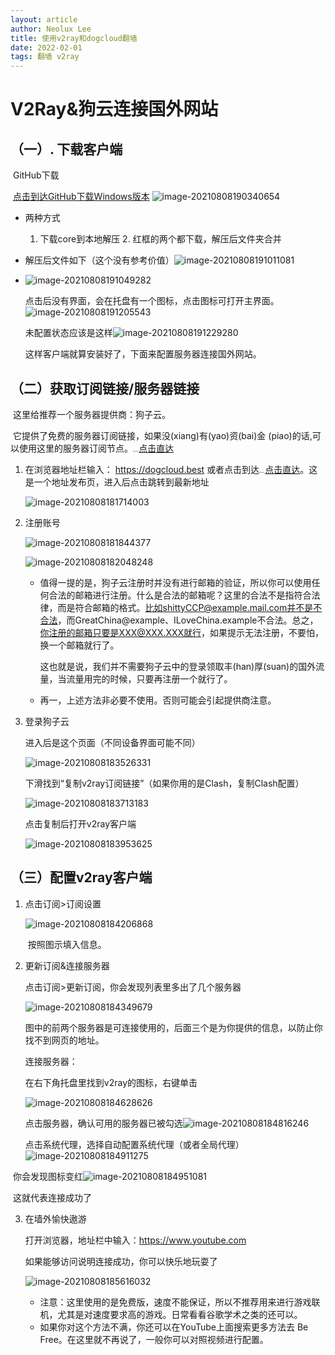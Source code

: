 ```yaml
---
layout: article
author: Neolux Lee
title: 使用v2ray和dogcloud翻墙
date: 2022-02-01
tags: 翻墙 v2ray
---
```




#  V2Ray&狗云连接国外网站



## （一）. 下载客户端

​			GitHub下载

​			[点击到达GitHub下载Windows版本](https://github.com/2dust/v2rayN)			![image-20210808190340654](/assets/img/2022-02-01-use-dog-cloud-proxy_imgs/image-20210808190340654.png)

 * 两种方式

   	1. 下载core到本地解压
    	2. 红框的两个都下载，解压后文件夹合并

* 解压后文件如下（这个没有参考价值）![image-20210808191011081](/assets/img/2022-02-01-use-dog-cloud-proxy_imgs/image-20210808191011081.png)

* ![image-20210808191049282](/assets/img/2022-02-01-use-dog-cloud-proxy_imgs/image-20210808191049282-164380648493424.png)

  点击后没有界面，会在托盘有一个图标，点击图标可打开主界面。![image-20210808191205543](/assets/img/2022-02-01-use-dog-cloud-proxy_imgs/image-20210808191205543.png)

  未配置状态应该是这样![image-20210808191229280](/assets/img/2022-02-01-use-dog-cloud-proxy_imgs/image-20210808191229280.png)

  这样客户端就算安装好了，下面来配置服务器连接国外网站。






## （二）获取订阅链接/服务器链接

​	这里给推荐一个服务器提供商：狗子云。

​	它提供了免费的服务器订阅链接，如果没(xiang)有(yao)资(bai)金	(piao)的话,可以使用这里的服务器订阅节点。[<img src="https://s2.loli.net/2022/02/01/OlNR6v4rXTSFiL9.png" alt="dogHead" style="zoom:12%;" />点击直达](https://dogcloud.best)



1. 在浏览器地址栏输入： https://dogcloud.best 或者点击到达[<img src="https://s2.loli.net/2022/02/01/OlNR6v4rXTSFiL9.png" alt="dogHead" style="zoom:12%;" />点击直达](https://dogcloud.best)。这是一个地址发布页，进入后点击跳转到最新地址

   ![image-20210808181714003](/assets/img/2022-02-01-use-dog-cloud-proxy_imgs/image-20210808181714003.png)

2. 注册账号

   ![image-20210808181844377](/assets/img/2022-02-01-use-dog-cloud-proxy_imgs/image-20210808181844377.png)

   ![image-20210808182048248](/assets/img/2022-02-01-use-dog-cloud-proxy_imgs/image-20210808182048248.png)

   * 值得一提的是，狗子云注册时并没有进行邮箱的验证，所以你可以使用任何合法的邮箱进行注册。什么是合法的邮箱呢？这里的合法不是指符合法律，而是符合邮箱的格式。比如shittyCCP@example.mail.com并不是不合法，而GreatChina@example、ILoveChina.example不合法。总之，你注册的邮箱只要是XXX@XXX.XXX就行，如果提示无法注册，不要怕，换一个邮箱就行了。

     这也就是说，我们并不需要狗子云中的登录领取丰(han)厚(suan)的国外流量，当流量用完的时候，只要再注册一个就行了。

   * 再一，上述方法非必要不使用。否则可能会引起提供商注意。

3. 登录狗子云

   进入后是这个页面（不同设备界面可能不同）

   ![image-20210808183526331](/assets/img/2022-02-01-use-dog-cloud-proxy_imgs/image-20210808183526331-164380650292630.png)

   下滑找到“复制v2ray订阅链接”（如果你用的是Clash，复制Clash配置）

   ![image-20210808183713183](/assets/img/2022-02-01-use-dog-cloud-proxy_imgs/image-20210808183713183-164380650687133.png)

   点击复制后打开v2ray客户端

   ![image-20210808183953625](/assets/img/2022-02-01-use-dog-cloud-proxy_imgs/image-20210808183953625.png)

   

## （三）配置v2ray客户端

1. 点击订阅>订阅设置

   ![image-20210808184206868](/assets/img/2022-02-01-use-dog-cloud-proxy_imgs/image-20210808184206868.png)

   ​	按照图示填入信息。

2. 更新订阅&连接服务器

   点击订阅>更新订阅，你会发现列表里多出了几个服务器

   ![image-20210808184349679](/assets/img/2022-02-01-use-dog-cloud-proxy_imgs/image-20210808184349679.png)

   图中的前两个服务器是可连接使用的，后面三个是为你提供的信息，以防止你找不到网页的地址。

   连接服务器：

   在右下角托盘里找到v2ray的图标，右键单击

   ![image-20210808184628626](/assets/img/2022-02-01-use-dog-cloud-proxy_imgs/image-20210808184628626.png)

   点击服务器，确认可用的服务器已被勾选![image-20210808184816246](/assets/img/2022-02-01-use-dog-cloud-proxy_imgs/image-20210808184816246.png)

   点击系统代理，选择自动配置系统代理（或者全局代理）![image-20210808184911275](/assets/img/2022-02-01-use-dog-cloud-proxy_imgs/image-20210808184911275.png)



​		你会发现图标变红![image-20210808184951081](/assets/img/2022-02-01-use-dog-cloud-proxy_imgs/image-20210808184951081.png)

​		这就代表连接成功了

3. 在墙外愉快遨游

   打开浏览器，地址栏中输入：https://www.youtube.com

   如果能够访问说明连接成功，你可以快乐地玩耍了

   ![image-20210808185616032](/assets/img/2022-02-01-use-dog-cloud-proxy_imgs/image-20210808185616032.png)

   * 注意：这里使用的是免费版，速度不能保证，所以不推荐用来进行游戏联机，尤其是对速度要求高的游戏。日常看看谷歌学术之类的还可以。
   * 如果你对这个方法不满，你还可以在YouTube上面搜索更多方法去 Be Free。在这里就不再说了，一般你可以对照视频进行配置。







